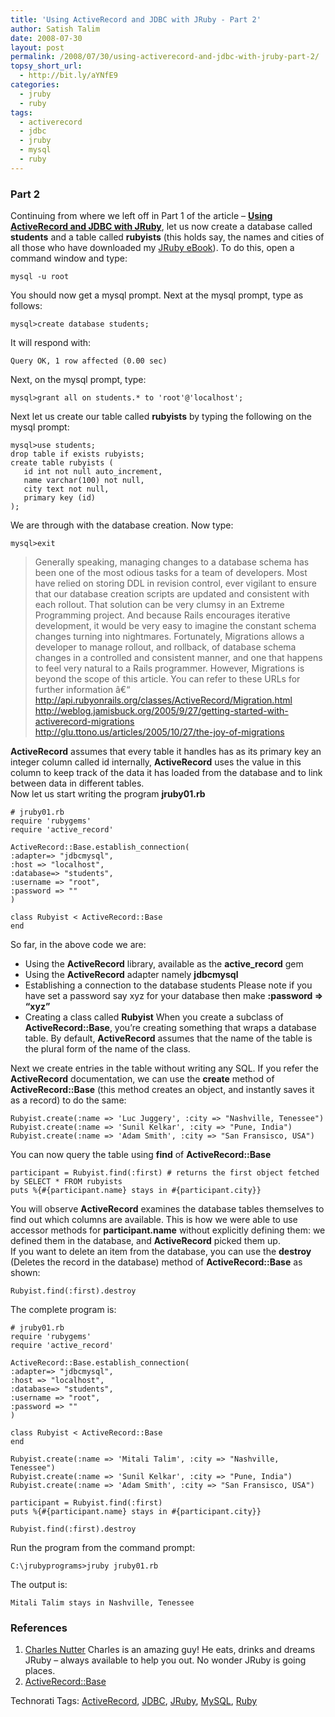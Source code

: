 ```yaml
---
title: 'Using ActiveRecord and JDBC with JRuby - Part 2'
author: Satish Talim
date: 2008-07-30
layout: post
permalink: /2008/07/30/using-activerecord-and-jdbc-with-jruby-part-2/
topsy_short_url:
  - http://bit.ly/aYNfE9
categories:
  - jruby
  - ruby
tags:
  - activerecord
  - jdbc
  - jruby
  - mysql
  - ruby
---
```

<div>
  <h3>
    Part 2
  </h3>
  
  <p>
  Continuing from where we left off in Part 1<!--more--> of the article &#8211; <strong><a href="http://rubylearning.com/blog/2008/07/28/using-activerecord-and-jdbc-with-jruby/">Using ActiveRecord and JDBC with JRuby</a></strong>, let us now create a database called <strong>students</strong> and a table called <strong>rubyists</strong> (this holds say, the names and cities of all those who have downloaded my <a href="http://jruby.rubylearning.org/">JRuby eBook</a>). To do this, open a command window and type:
  </p>
  
  <pre><code>mysql -u root</code></pre>
  
  <p>
    You should now get a mysql prompt. Next at the mysql prompt, type as follows:
  </p>
  
  <pre><code>mysql>create database students;</code></pre>
  
  <p>
    It will respond with:
  </p>
  
  <pre><code>Query OK, 1 row affected (0.00 sec)</code></pre>
  
  <p>
    Next, on the mysql prompt, type:
  </p>
  
  <pre><code>mysql>grant all on students.* to 'root'@'localhost';</code></pre>
  
  <p>
    Next let us create our table called <strong>rubyists</strong> by typing the following on the mysql prompt:
  </p>
  
  <pre><code>mysql>use students;
drop table if exists rubyists;  
create table rubyists (  
   id int not null auto_increment,  
   name varchar(100) not null,  
   city text not null,  
   primary key (id)  
);</code></pre>
  
  <p>
    We are through with the database creation. Now type:
  </p>
  
  <pre><code>mysql>exit</code></pre>
  
  <blockquote>
    <p>
      Generally speaking, managing changes to a database schema has been one of the most odious tasks for a team of developers. Most have relied on storing DDL in revision control, ever vigilant to ensure that our database creation scripts are updated and consistent with each rollout. That solution can be very clumsy in an Extreme Programming project. And because Rails encourages iterative development, it would be very easy to imagine the constant schema changes turning into nightmares. Fortunately, Migrations allows a developer to manage rollout, and rollback, of database schema changes in a controlled and consistent manner, and one that happens to feel very natural to a Rails programmer. However, Migrations is beyond the scope of this article. You can refer to these URLs for further information â€“<br /> <a href="http://api.rubyonrails.org/classes/ActiveRecord/Migration.html">http://api.rubyonrails.org/classes/ActiveRecord/Migration.html</a><br /> <a href="http://weblog.jamisbuck.org/2005/9/27/getting-started-with-activerecord-migrations">http://weblog.jamisbuck.org/2005/9/27/getting-started-with-activerecord-migrations</a><br /> <a href="http://glu.ttono.us/articles/2005/10/27/the-joy-of-migrations">http://glu.ttono.us/articles/2005/10/27/the-joy-of-migrations</a>
    </p>
  </blockquote>
  
  <p>
    <strong>ActiveRecord</strong> assumes that every table it handles has as its primary key an integer column called id internally, <strong>ActiveRecord</strong> uses the value in this column to keep track of the data it has loaded from the database and to link between data in different tables.<br />Now let us start writing the program <strong>jruby01.rb</strong>
  </p>
  
  <pre><code># jruby01.rb
require 'rubygems'
require 'active_record'

ActiveRecord::Base.establish_connection(
:adapter=> "jdbcmysql",
:host => "localhost",
:database=> "students",
:username => "root",
:password => ""
)

class Rubyist &lt; ActiveRecord::Base
end</code></pre>
  
  <p>
    So far, in the above code we are:
  </p>
  
  <ul>
    <li>
      Using the <strong>ActiveRecord</strong> library, available as the <strong>active_record</strong> gem
    </li>
    <li>
      Using the <strong>ActiveRecord</strong> adapter namely <strong>jdbcmysql</strong>
    </li>
    <li>
      Establishing a connection to the database students Please note if you have set a password say xyz for your database then make <strong>:password => &#8220;xyz&#8221;</strong>
    </li>
    <li>
      Creating a class called <strong>Rubyist</strong> When you create a subclass of <strong>ActiveRecord::Base</strong>, you&#8217;re creating something that wraps a database table. By default, <strong>ActiveRecord</strong> assumes that the name of the table is the plural form of the name of the class.
    </li>
  </ul>
  
  <p>
    Next we create entries in the table without writing any SQL. If you refer the <strong>ActiveRecord</strong> documentation, we can use the <strong>create</strong> method of <strong>ActiveRecord::Base</strong> (this method creates an object, and instantly saves it as a record) to do the same:
  </p>
  
  <pre><code>Rubyist.create(:name => 'Luc Juggery', :city => "Nashville, Tenessee")  
Rubyist.create(:name => 'Sunil Kelkar', :city => "Pune, India")  
Rubyist.create(:name => 'Adam Smith', :city => "San Fransisco, USA")</code></pre>
  
  <p>
    You can now query the table using <strong>find</strong> of <strong>ActiveRecord::Base</strong>
  </p>
  
  <pre><code>participant = Rubyist.find(:first) # returns the first object fetched by SELECT * FROM rubyists  
puts %{#{participant.name} stays in #{participant.city}}</code></pre>
  
  <p>
    You will observe <strong>ActiveRecord</strong> examines the database tables themselves to find out which columns are available. This is how we were able to use accessor methods for <strong>participant.name</strong> without explicitly defining them: we defined them in the database, and <strong>ActiveRecord</strong> picked them up.<br /> If you want to delete an item from the database, you can use the <strong>destroy</strong> (Deletes the record in the database) method of <strong>ActiveRecord::Base</strong> as shown:
  </p>
  
  <pre><code>Rubyist.find(:first).destroy</code></pre>
  
  <p>
    The complete program is:
  </p>
  
  <pre><code># jruby01.rb
require 'rubygems'
require 'active_record'

ActiveRecord::Base.establish_connection(
:adapter=> "jdbcmysql",
:host => "localhost",
:database=> "students",
:username => "root",
:password => ""
)

class Rubyist &lt; ActiveRecord::Base
end

Rubyist.create(:name => 'Mitali Talim', :city => "Nashville, Tenessee")
Rubyist.create(:name => 'Sunil Kelkar', :city => "Pune, India")
Rubyist.create(:name => 'Adam Smith', :city => "San Fransisco, USA")

participant = Rubyist.find(:first)
puts %{#{participant.name} stays in #{participant.city}}

Rubyist.find(:first).destroy</code></pre>
  
  <p>
    Run the program from the command prompt:
  </p>
  
  <pre><code>C:\jrubyprograms>jruby jruby01.rb</code></pre>
  
  <p>
    The output is:
  </p>
  
  <pre><code>Mitali Talim stays in Nashville, Tenessee</code></pre>
  
  <h3>
    References
  </h3>
  
  <ol>
    <li>
      <a href="http://rubylearning.com/blog/2008/07/21/charles-nutter-talks-to-rubylearning-participants/">Charles Nutter</a> Charles is an amazing guy! He eats, drinks and dreams JRuby &#8211; always available to help you out. No wonder JRuby is going places.
    </li>
    <li>
      <a href="http://caboo.se/doc/classes/ActiveRecord/Base.html">ActiveRecord::Base</a>
    </li>
  </ol>
</div>

Technorati Tags: <a href="http://technorati.com/tag/ActiveRecord" rel="tag">ActiveRecord</a>, <a href="http://technorati.com/tag/JDBC" rel="tag">JDBC</a>, <a href="http://technorati.com/tag/JRuby" rel="tag">JRuby</a>, <a href="http://technorati.com/tag/MySQL" rel="tag">MySQL</a>, <a href="http://technorati.com/tag/Ruby" rel="tag">Ruby</a>
